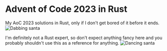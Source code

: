 # Advent of Code 2023 in Rust

My AoC 2023 solutions in Rust, only if I don't get bored of it before it ends.
![Dabbing santa](https://media0.giphy.com/media/v1.Y2lkPTc5MGI3NjExbWJ5ZWU4aTdzcXFlZXExdGEwNWJzcTIyMXVvdzQyZmk4cGw0YnQ4MCZlcD12MV9pbnRlcm5hbF9naWZfYnlfaWQmY3Q9Zw/oer4pWGncRFWSzBbKj/giphy.gif)

I'm definitely not a Rust expert, so don't expect anything fancy here and you probably shouldn't use this as a reference for anything.
![Dancing santa](https://media0.giphy.com/media/v1.Y2lkPTc5MGI3NjExY3pyYnZ3aXJpd3lkMGx5Y295dXYzODNibGdzaG9rcTIxdjd2MHdhciZlcD12MV9pbnRlcm5hbF9naWZfYnlfaWQmY3Q9Zw/ard2bUzUMewmcXh3N7/giphy.gif)
